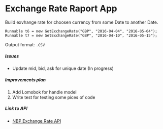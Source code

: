 # Exchange Rate Raport App 

Build exvhange rate for choosen currency from some Date to another Date.

```$xslt
Runnable t6 = new GetExchangeRate("GBP", "2016-04-04", "2016-05-04");
Runnable t7 = new GetExchangeRate("GBP", "2016-04-10", "2016-05-15");      
```

Output format: `.CSV `

##### Issues

- Update mid, bid, ask for unique date (In progress)

##### Improvements plan

1. Add Lomobok for handle model
2. Write test for testing some pices of code

##### Link to API

- [NBP Exchange Rate API](http://api.nbp.pl/)

